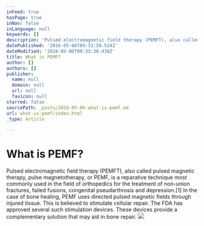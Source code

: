```yaml
---
inFeed: true
hasPage: true
inNav: false
inLanguage: null
keywords: []
description: 'Pulsed electromagnetic field therapy (PEMFT), also called pulsed magnetic therapy, pulse magnetotherapy, or PEMF, is a reparative technique most commonly used in the field of orthopedics for the treatment of non-union fractures, failed fusions, congenital pseudarthrosis and depression.[1] In the case of bone healing, PEMF uses directed pulsed magnetic fields through injured tissue. This is believed to stimulate cellular repair. The FDA has approved several such stimulation devices. These devices provide a complementary solution that may aid in bone repair.'
datePublished: '2016-05-06T09:33:50.524Z'
dateModified: '2016-05-06T09:33:30.438Z'
title: What is PEMF?
author: []
authors: []
publisher:
  name: null
  domain: null
  url: null
  favicon: null
starred: false
sourcePath: _posts/2016-05-06-what-is-pemf.md
url: what-is-pemf/index.html
_type: Article

---
```

# What is PEMF?

Pulsed electromagnetic field therapy (PEMFT), also called pulsed magnetic therapy, pulse magnetotherapy, or PEMF, is a reparative technique most commonly used in the field of orthopedics for the treatment of non-union fractures, failed fusions, congenital pseudarthrosis and depression.\[1\] In the case of bone healing, PEMF uses directed pulsed magnetic fields through injured tissue. This is believed to stimulate cellular repair. The FDA has approved several such stimulation devices. These devices provide a complementary solution that may aid in bone repair.
![](https://the-grid-user-content.s3-us-west-2.amazonaws.com/bd96be8d-3ca1-4d38-b60e-edff0f14dd4a.jpg)